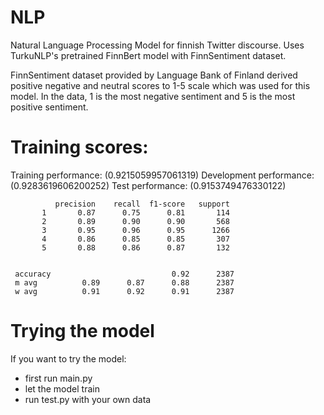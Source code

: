 # NLP
Natural Language Processing Model for finnish Twitter discourse. Uses TurkuNLP's pretrained FinnBert model with FinnSentiment dataset. 

FinnSentiment dataset provided by Language Bank of Finland derived positive negative and neutral scores to 1-5 scale which was used for this model. 
In the data, 1 is the most negative sentiment and 5 is the most positive sentiment. 


# Training scores:
Training performance: (0.9215059957061319)
Development performance: (0.9283619606200252)
Test performance: (0.9153749476330122)


              precision    recall  f1-score   support
           1       0.87      0.75      0.81       114
           2       0.89      0.90      0.90       568
           3       0.95      0.96      0.95      1266
           4       0.86      0.85      0.85       307
           5       0.88      0.86      0.87       132
           
           
     accuracy                           0.92      2387
     m avg          0.89      0.87      0.88      2387
     w avg          0.91      0.92      0.91      2387


# Trying the model
If you want to try the model:

  * first run main.py
  * let the model train
  * run test.py with your own data
